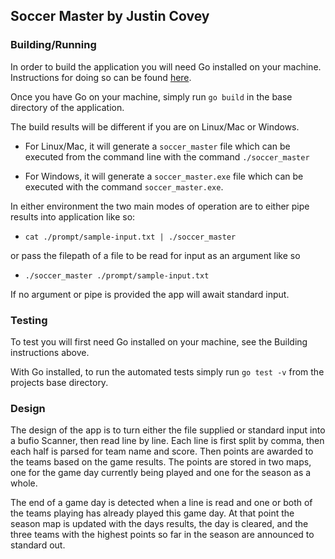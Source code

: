 ## Soccer Master by Justin Covey

### Building/Running

In order to build the application you will need Go installed on your machine. 
Instructions for doing so can be found [here](https://go.dev/doc/install).

Once you have Go on your machine, simply run `go build` in the base directory of the application.

The build results will be different if you are on Linux/Mac or Windows.

- For Linux/Mac, it will generate a `soccer_master` file 
which can be executed from the command line with the command `./soccer_master`

- For Windows, it will generate a `soccer_master.exe` file 
which can be executed with the command `soccer_master.exe`.

In either environment the two main modes of operation are to either pipe results into application like so:
- `cat ./prompt/sample-input.txt | ./soccer_master`

or pass the filepath of a file to be read for input as an argument like so 
- `./soccer_master ./prompt/sample-input.txt`

If no argument or pipe is provided the app will await standard input.

### Testing
To test you will first need Go installed on your machine, see the Building instructions above.

With Go installed, to run the automated tests simply run `go test -v` from the projects 
base directory.


### Design

The design of the app is to turn either the file supplied or standard input into a bufio Scanner,
then read line by line. Each line is first split by comma, then each half is parsed for team 
name and score. Then points are awarded to the teams based on the game results.
The points are stored in two maps, one for the game day currently being played and one for the 
season as a whole.

The end of a game day is detected when a line is read and one or both of the teams playing has 
already played this game day. At that point the season map is updated with the days results, 
the day is cleared, and the three teams with the highest points so far in the season are announced
to standard out.
